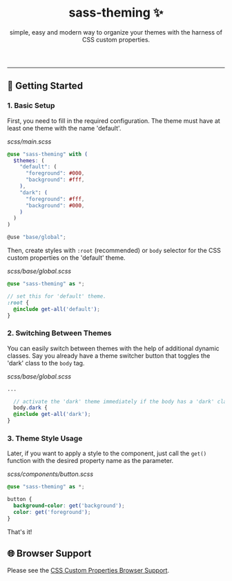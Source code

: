 <header>
  <h1 align="center">sass-theming ✨</h1>
  <p align="center">simple, easy and modern way to organize your themes with the harness of CSS custom properties.</p>
</header>

---

## 🚀 Getting Started

### 1. Basic Setup

First, you need to fill in the required configuration. The theme must have at least one theme with the name 'default'.

_scss/main.scss_

```scss
@use "sass-theming" with (
  $themes: (
    "default": (
      "foreground": #000,
      "background": #fff,
    ),
    "dark": (
      "foreground": #fff,
      "background": #000,
    )
  )
)

@use "base/global";
```

Then, create styles with `:root` (recommended) or `body` selector for the CSS custom properties on the 'default' theme.

_scss/base/global.scss_

```scss
@use "sass-theming" as *;

// set this for 'default' theme.
:root {
  @include get-all('default');
}
```

### 2. Switching Between Themes

You can easily switch between themes with the help of additional dynamic classes. Say you already have a theme switcher button that toggles the 'dark' class to the `body` tag.

_scss/base/global.scss_

```scss
...

  // activate the 'dark' theme immediately if the body has a 'dark' class name.
  body.dark {
  @include get-all('dark');
}
```

### 3. Theme Style Usage

Later, if you want to apply a style to the component, just call the `get()` function with the desired property name as the parameter.

_scss/components/button.scss_

```scss
@use "sass-theming" as *;

button {
  background-color: get('background');
  color: get('foreground');
}
```

That's it!

## 🌐 Browser Support

Please see the [CSS Custom Properties Browser Support](https://caniuse.com/css-variables).
